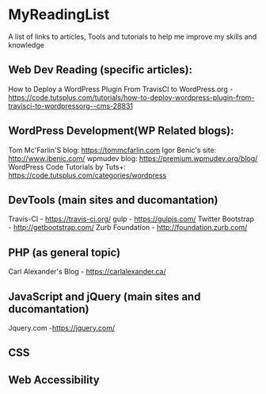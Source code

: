 # MyReadingList
A list of links to articles, Tools and tutorials to help me improve my skills and knowledge 

## Web Dev Reading (specific articles):
How to Deploy a WordPress Plugin From TravisCI to WordPress.org - https://code.tutsplus.com/tutorials/how-to-deploy-wordpress-plugin-from-travisci-to-wordpressorg--cms-28831

## WordPress Development(WP Related blogs):
Tom Mc'Farlin'S blog: https://tommcfarlin.com
Igor Benic's site: http://www.ibenic.com/
wpmudev blog: https://premium.wpmudev.org/blog/
WordPress Code Tutorials by Tuts+: https://code.tutsplus.com/categories/wordpress

## DevTools (main sites and ducomantation)
Travis-CI - https://travis-ci.org/
gulp - https://gulpjs.com/
Twitter Bootstrap - http://getbootstrap.com/
Zurb Foundation - http://foundation.zurb.com/

## PHP (as general topic)
Carl Alexander's Blog - https://carlalexander.ca/

## JavaScript and jQuery (main sites and ducomantation)
Jquery.com -https://jquery.com/


## CSS


## Web Accessibility
